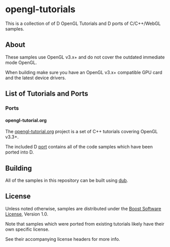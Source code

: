 # opengl-tutorials

This is a collection of of D OpenGL Tutorials and D ports of C/C++/WebGL samples.

## About

These samples use OpenGL v3.x+ and do not cover the outdated immediate mode OpenGL.

When building make sure you have an OpenGL v3.x+ compatible GPU card and the latest device drivers.

## List of Tutorials and Ports

### Ports

#### opengl-tutorial.org

The [opengl-tutorial.org] project is a set of C++ tutorials covering OpenGL v3.3+.

The included D [port][opengl-tutorial-port] contains all of the code samples which have been ported into D.

[opengl-tutorial.org]: http://www.opengl-tutorial.org/
[opengl-tutorial-port]: https://raw.github.com/AndrejMitrovic/opengl-tutorials/ports/opengl-tutorial.org

## Building

All of the samples in this repository can be built using [dub].

## License

Unless noted otherwise, samples are distributed under the [Boost Software License][BoostLicense], Version 1.0.

Note that samples which were ported from existing tutorials likely have their own specific license.

See their accompanying license headers for more info.

[dub]: http://code.dlang.org/download
[BoostLicense]: http://www.boost.org/LICENSE_1_0.txt
[Derelict3]: https://github.com/aldacron/Derelict3
[glad]: https://github.com/Dav1dde/glad
